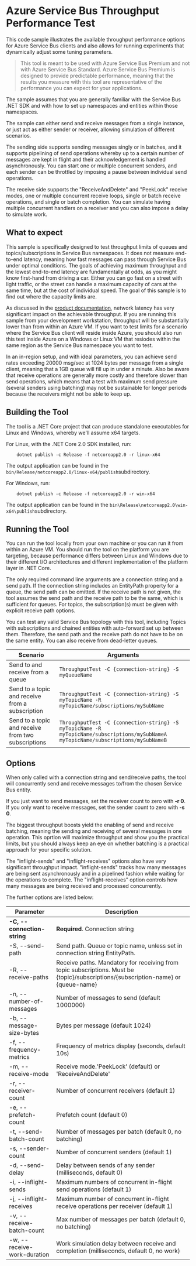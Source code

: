 ﻿# Azure Service Bus Throughput Performance Test

This code sample illustrates the available throughput performance options for Azure Service Bus clients 
and also allows for running experiments that dynamically adjust some tuning parameters. 

> This tool is meant to be used with Azure Service Bus Premium and not with Azure Service Bus Standard.
> Azure Service Bus Premium is designed to provide predictable performance, meaning that the results 
> you measure with this tool are representative of the performance you can expect for your applications. 

The sample assumes that you are generally familiar with the Service Bus .NET SDK and with how to set up 
namespaces and entities within those namespaces. 

The sample can either send and receive messages from a single instance, or just act as either sender or receiver,
allowing simulation of different scenarios. 

The sending side supports sending messages singly or in batches, and it supports pipelining of send operations 
whereby up to a certain number of messages are kept in flight and their acknowledgement is handled asynchronously. 
You can start one or multiple concurrent senders, and each sender can be throttled by imposing a pause between
individual send operations.

The receive side supports the "ReceiveAndDelete" and "PeekLock" receive modes, one or multiple concurrent 
receive loops, single or batch receive operations, and single or batch completion. You can simulate having
multiple concurrent handlers on a receiver and you can also impose a delay to simulate work.

## What to expect

This sample is specifically designed to test throughput limits of queues and topics/subscriptions in Service Bus 
namespaces. It does not measure end-to-end latency, meaning how fast messages can pass through Service Bus under 
optimal conditions. The goals of achieving maximum throughput and the lowest end-to-end latency are fundamentally 
at odds, as you might know first-hand from driving a car. Either you can go fast on a street with light traffic, or 
the street can handle a maximum capacity of cars at the same time, but at the cost of individual speed. 
The goal of this sample is to find out where the capacity limits are. 

As discussed in the [product documentation](https://docs.microsoft.com/azure/service-bus-messaging/message-transfers-locks-settlement), 
network latency has very significant impact on the achievable throughput. If you are running this sample from your
development workstation, throughput will be substantially lower than from within an Azure VM. If you want to 
test limits for a scenario where the Service Bus client will reside inside Azure, you should also run this test 
inside Azure on a Windows or Linux VM that resiodes within the same region as the Service Bus namespace you 
want to test.

In an in-region setup, and with ideal parameters, you can achieve send rates exceeding 20000 msg/sec at 1024 bytes per message
from a single client, meaning that a 1GB queue will fill up in under a minute. Also be aware that receive operations are
generally more costly and therefore slower than send operations, which means that a test with maximum send 
pressure (several senders using batching) may not be sustainable for longer periods because the receivers might not be 
able to keep up.

## Building the Tool

The tool is a .NET Core project that can produce standalone executables for Linux and Windows, whereby we'll assume x64 targets. 

For Linux, with the .NET Core 2.0 SDK installed, run: 

```
	dotnet publish -c Release -f netcoreapp2.0 -r linux-x64
```
The output application can be found in the ```bin/Release/netcoreapp2.0/linux-x64/publish```subdirectory.

For Windows, run:

```
	dotnet publish -c Release -f netcoreapp2.0 -r win-x64
```
The output application can be found in the ```bin\Release\netcoreapp2.0\win-x64\publish```subdirectory.

## Running the Tool

You can run the tool locally from your own machine or you can run it from within an Azure VM. You should run the 
tool on the platform you are targeting, because performance differs between Linux and Windows due to their different
I/O architectures and different implementation of the platform layer in .NET Core.  

The only required command line arguments are a connection string and a send path. If the connection string includes 
an EntityPath property for a queue, the send path can be omitted. If the receive path is not given, the tool assumes
the send path and the receive path to be the same, which is sufficient for queues. For topics, the subscription(s) must 
be given with explicit receive path options.

You can test any valid Service Bus topology with this tool, including Topics with subscriptions and chained 
entities with auto-forward set up between them. Therefore, the send path and the receive path do not have to be 
on the same entity. You can also receive from dead-letter queues. 

| Scenario                     | Arguments                                                                     |
|------------------------------|-------------------------------------------------------------------------------|
| Send to and receive from a queue |```ThroughputTest -C {connection-string} -S myQueueName ```          |
| Send to a topic and receive from a subscription | ``` ThroughputTest -C {connection-string} -S myTopicName -R myTopicName/subscriptions/mySubName ``` |
| Send to a topic and receive from two subscriptions | ``` ThroughputTest -C {connection-string} -S myTopicName -R myTopicName/subscriptions/mySubNameA myTopicName/subscriptions/mySubNameB ``` |

## Options 

When only called with a connection string and send/receive paths, the tool will concurrently send and receive messages 
to/from the chosen Service Bus entity.

If you just want to send messages, set the receiver count to zero with **-r 0**. If you only want to receive messages,
set the sender count to zero with **-s 0**. 

The biggest throughput boosts yield the enabling of send and receive batching, meaning the sending and receiving of 
several messages in one operation. This oprtion will maximize throughput and show you the practical limits, but you
should always keep an eye on whether batching is a practical approach for your specific solution.

The "inflight-sends" and "inflight-receives" options also have very significant throughput impact. "inflight-sends"
tracks how many messages are being sent asynchronously and in a pipelined fashion while waiting for the operations 
to complete. The "inflight-receives" option controls how many messages are being received and processed concurrently. 

The further options are listed below:

| Parameter                     | Description                                                                   
|-------------------------------|-------------------------------------------------------------------------------
|  **-C, --connection-string**  |  **Required**. Connection string                                              
|  -S, --send-path              |  Send path. Queue or topic name, unless set in connection string EntityPath.  
|  -R, --receive-paths          |  Receive paths. Mandatory for receiving from topic subscriptions. Must be {topic}/subscriptions/{subscription-name} or {queue-name}
|  -n, --number-of-messages     |  Number of messages to send (default 1000000)
|  -b, --message-size-bytes     |  Bytes per message (default 1024)
|  -f, --frequency-metrics      |  Frequency of metrics display (seconds, default 10s)
|  -m, --receive-mode           |  Receive mode.'PeekLock' (default) or 'ReceiveAndDelete'
|  -r, --receiver-count         |  Number of concurrent receivers (default 1)
|  -e, --prefetch-count         |  Prefetch count (default 0)
|  -t, --send-batch-count       |  Number of messages per batch (default 0, no batching)
|  -s, --sender-count           |  Number of concurrent senders (default 1)
|  -d, --send-delay             |  Delay between sends of any sender (milliseconds, default 0)
|  -i, --inflight-sends         |  Maximum numbers of concurrent in-flight send operations (default 1)
|  -j, --inflight-receives      |  Maximum number of concurrent in-flight receive operations per receiver (default 1)
| -v, --receive-batch-count     |  Max number of messages per batch (default 0, no batching)
|  -w, --receive-work-duration  |  Work simulation delay between receive and completion (milliseconds, default 0, no work)


 






